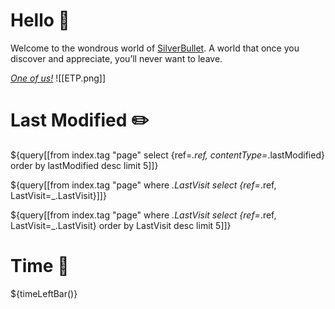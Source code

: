 
# Hello 👋
Welcome to the wondrous world of [SilverBullet](https://v2.silverbullet.md/). A world that once you discover and appreciate, you’ll never want to leave.

_[One of us!](https://community.silverbullet.md/)_
![[ETP.png]]

# Last Modified ✏️

${query[[from index.tag "page" select {ref=_.ref, contentType=_.lastModified} order by lastModified desc limit 5]]}

${query[[from index.tag "page" where _.LastVisit select {ref=_.ref, LastVisit=_.LastVisit}]]}

${query[[from index.tag "page" where _.LastVisit select {ref=_.ref, LastVisit=_.LastVisit} order by LastVisit desc limit 5]]}

# Time 🌄

${timeLeftBar()}